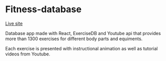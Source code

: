 # Fitness-database
<a href="https://fitness-database.netlify.app/" target="_blank">Live site</a>

Database app made with React, ExerciseDB and Youtube api that provides more than 1300 exercises for different body parts and equiments. <br/>

Each exercise is presented with instructional animation as well as tutorial videos from Youtube. <br/>
